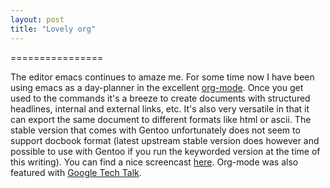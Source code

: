 ```yaml
---
layout: post
title: "Lovely org"
---
```


================

The editor emacs continues to amaze me. For some time now I have been using emacs as a day-planner in the excellent <a href="http://orgmode.org/org.html">org-mode</a>. Once you get used to the commands it's a breeze to create documents with structured headlines, internal and external links,  etc. It's also very versatile in that it can export the same document to different formats like html or ascii. The stable version that comes with Gentoo unfortunately does not seem to support docbook format (latest upstream stable version does however and possible to use with Gentoo if you run the keyworded version at the time of this writing). 
You can find a nice screencast <a href="http://jaderholm.com/screencasts.html">here</a>. Org-mode was also featured with <a href="http://www.youtube.com/watch?v=oJTwQvgfgMM">Google Tech Talk</a>. 